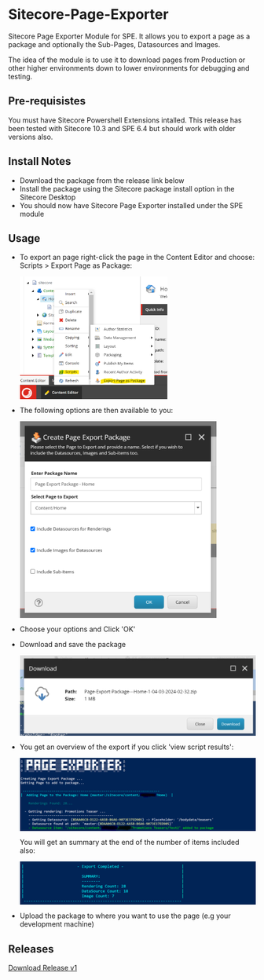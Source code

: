 # Sitecore-Page-Exporter
Sitecore Page Exporter Module for SPE. It allows you to export a page as a package and optionally the Sub-Pages, Datasources and Images.

The idea of the module is to use it to download pages from Production or other higher environments down to lower environments for debugging and testing.

## Pre-requisistes
You must have Sitecore Powershell Extensions intalled. This release has been tested with Sitecore 10.3 and SPE 6.4 but should work with older versions also.

## Install Notes
- Download the package from the release link below
- Install the package using the Sitecore package install option in the Sitecore Desktop
- You should now have Sitecore Page Exporter installed under the SPE module

## Usage

- To export an page right-click the page in the Content Editor and choose: Scripts > Export Page as Package:

  <img src="https://github.com/fluxdigital/Sitecore-Page-Exporter/blob/main/page-export-context-menu.png" width="300" align="left">
  <br clear="both"/>

- The following options are then available to you:

  <img src="https://github.com/fluxdigital/Sitecore-Page-Exporter/blob/main/page-export-options.png" width="400" align="left">
  <br clear="both"/>

- Choose your options and Click 'OK'
- Download and save the package

  <img src="https://github.com/fluxdigital/Sitecore-Page-Exporter/blob/main/page-export-download.png" width="500" align="left">
  <br clear="both"/>

- You get an overview of the export if you click 'view script results':

  <img src="https://github.com/fluxdigital/Sitecore-Page-Exporter/blob/main/page-exporter-summary.png" width="500" align="left">
  <br clear="both"/>

  You will get an summary at the end of the number of items included also:

  <img src="https://github.com/fluxdigital/Sitecore-Page-Exporter/blob/main/page-exporter-summary-end.png" width="500" align="left">
  <br clear="both"/>

- Upload the package to where you want to use the page (e.g your development machine) 

## Releases
[Download Release v1](https://github.com/fluxdigital/Sitecore-Page-Exporter/releases/tag/1.0.0)

